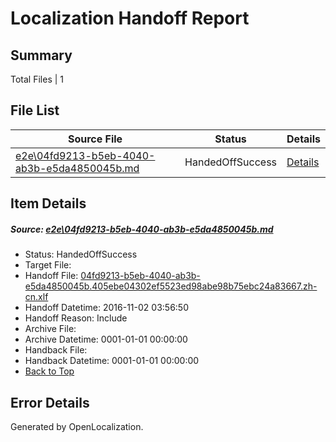 # <a name='report-top'></a> Localization Handoff Report

## Summary
 Total Files | 1

## File List
 Source File | Status | Details 
 ----------- | ------ | ------- 
 [e2e\04fd9213-b5eb-4040-ab3b-e5da4850045b.md](https://github.com/OpenLocalizationTestOrg/ol-test0/blob/c001b08ba1f4aba89873ca52bb7f538cb29f9468/e2e/04fd9213-b5eb-4040-ab3b-e5da4850045b.md) | HandedOffSuccess | [Details](#4c881dccd8c56ccdd6f0f8a8530080a208bc5d611)

## Item Details
##### <a name='4c881dccd8c56ccdd6f0f8a8530080a208bc5d611'></a> Source: [e2e\04fd9213-b5eb-4040-ab3b-e5da4850045b.md](https://github.com/OpenLocalizationTestOrg/ol-test0/blob/c001b08ba1f4aba89873ca52bb7f538cb29f9468/e2e/04fd9213-b5eb-4040-ab3b-e5da4850045b.md)
* Status: HandedOffSuccess
* Target File: 
* Handoff File: [04fd9213-b5eb-4040-ab3b-e5da4850045b.405ebe04302ef5523ed98abe98b75ebc24a83667.zh-cn.xlf](https://github.com/OpenLocalizationTestOrg/ol-test0-handoff/blob/6fcdd172bb324fec4f104d723d9dcb097e38b598/ol-handoff/OpenLocalizationTestOrg/ol-test0-zhcn/qimu/ht/04fd9213-b5eb-4040-ab3b-e5da4850045b.405ebe04302ef5523ed98abe98b75ebc24a83667.zh-cn.xlf)
* Handoff Datetime: 2016-11-02 03:56:50
* Handoff Reason: Include
* Archive File: 
* Archive Datetime: 0001-01-01 00:00:00
* Handback File: 
* Handback Datetime: 0001-01-01 00:00:00
* [Back to Top](#report-top)


## Error Details

Generated by OpenLocalization.
